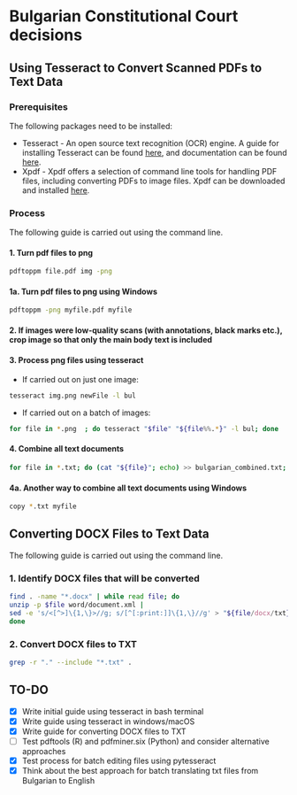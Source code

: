 # Bulgarian Constitutional Court decisions

## Using Tesseract to Convert Scanned PDFs to Text Data

### Prerequisites

The following packages need to be installed:

- Tesseract - An open source text recognition (OCR) engine. A guide for installing Tesseract can be found [here](https://tesseract-ocr.github.io/tessdoc/Home.html), and documentation can be found [here](https://github.com/tesseract-ocr/tesseract).
- Xpdf - Xpdf offers a selection of command line tools for handling PDF files, including converting PDFs to image files. Xpdf can be downloaded and installed [here](https://www.xpdfreader.com/download.html).

### Process

The following guide is carried out using the command line.

#### 1. Turn pdf files to png

```bash
pdftoppm file.pdf img -png
```
#### 1a. Turn pdf files to png using Windows 

```bash
pdftoppm -png myfile.pdf myfile
```

#### 2. If images were low-quality scans (with annotations, black marks etc.), crop image so that only the main body text is included

#### 3. Process png files using tesseract

- If carried out on just one image:

```bash
tesseract img.png newFile -l bul
```

- If carried out on a batch of images:

```bash
for file in *.png  ; do tesseract "$file" "${file%%.*}" -l bul; done
```

#### 4. Combine all text documents

```bash
for file in *.txt; do (cat "${file}"; echo) >> bulgarian_combined.txt; done
```
#### 4a. Another way to combine all text documents using Windows 

```bash
copy *.txt myfile 
```

## Converting DOCX Files to Text Data

The following guide is carried out using the command line.

### 1. Identify DOCX files that will be converted

```bash
find . -name "*.docx" | while read file; do
unzip -p $file word/document.xml |
sed -e 's/<[^>]\{1,\}>//g; s/[^[:print:]]\{1,\}//g' > "${file/docx/txt}"
done
```

### 2. Convert DOCX files to TXT

```bash
grep -r "." --include "*.txt" .
```

## TO-DO

- [x] Write initial guide using tesseract in bash terminal
- [x] Write guide using tesseract in windows/macOS
- [x] Write guide for converting DOCX files to TXT
- [ ] Test pdftools (R) and pdfminer.six (Python) and consider alternative approaches
- [x] Test process for batch editing files using pytesseract
- [x] Think about the best approach for batch translating txt files from Bulgarian to English
